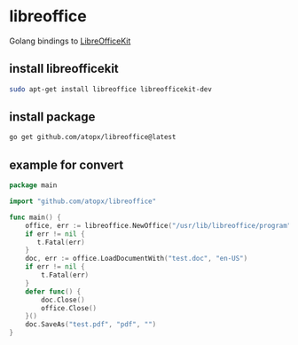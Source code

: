 # libreoffice

Golang bindings to [LibreOfficeKit](https://docs.libreoffice.org/libreofficekit.html)

## install libreofficekit
```bash
sudo apt-get install libreoffice libreofficekit-dev
```

## install package

```bash
go get github.com/atopx/libreoffice@latest
```

## example for convert

```go
package main

import "github.com/atopx/libreoffice"

func main() {
    office, err := libreoffice.NewOffice("/usr/lib/libreoffice/program")
    if err != nil {
       t.Fatal(err)
    }
    doc, err := office.LoadDocumentWith("test.doc", "en-US")
    if err != nil {
        t.Fatal(err)
    }
    defer func() {
        doc.Close()
        office.Close()
    }()
    doc.SaveAs("test.pdf", "pdf", "")
}
```
